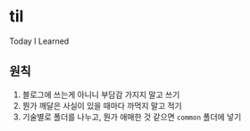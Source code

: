 # til
Today I Learned

## 원칙
1. 블로그에 쓰는게 아니니 부담감 가지지 말고 쓰기
2. 뭔가 깨달은 사실이 있을 때마다 까먹지 말고 적기
3. 기술별로 폴더를 나누고, 뭔가 애매한 것 같으면 `common` 폴더에 넣기

